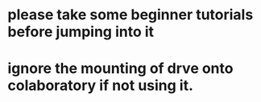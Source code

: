 # please take some beginner tutorials before jumping into it
# ignore the mounting of drve onto colaboratory if not using it.
